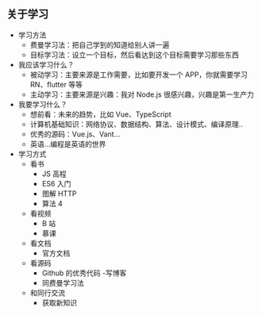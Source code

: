## 关于学习

- 学习方法
  - 费曼学习法：把自己学到的知道给别人讲一遍
  - 目标学习法：设立一个目标，然后看达到这个目标需要学习那些东西
- 我应该学习什么？
  - 被动学习：主要来源是工作需要，比如要开发一个 APP，你就需要学习 RN、flutter 等等
  - 主动学习：主要来源是兴趣：我对 Node.js 很感兴趣，兴趣是第一生产力
- 我要学习什么？
  - 想前看：未来的趋势，比如 Vue、TypeScript
  - 计算机基础知识：网络协议、数据结构、算法、设计模式、编译原理..
  - 优秀的源码：Vue.js、Vant...
  - 英语...编程是英语的世界
- 学习方式
  - 看书
    - JS 高程
    - ES6 入门
    - 图解 HTTP
    - 算法 4
  - 看视频
    - B 站
    - 慕课
  - 看文档
    - 官方文档
  - 看源码
    - Github 的优秀代码 -写博客
    - 同费曼学习法
  - 和同行交流
    - 获取新知识

